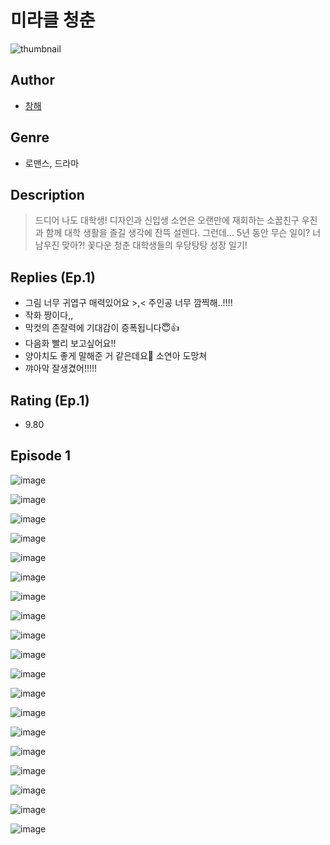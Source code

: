 # 미라클 청춘
![thumbnail](https://image-comic.pstatic.net/user_contents_data/challenge_comic/2023/05/23/360719/upload_4063202778404827189_480x623.jpeg)

## Author
- [창해](https://comic.naver.com/artistTitle?id=360719)

## Genre
- 로맨스, 드라마

## Description
> 드디어 나도 대학생! 디자인과 신입생 소연은 오랜만에 재회하는 소꿉친구 우진과 함께 대학 생활을 즐길 생각에 잔뜩 설렌다. 그런데… 5년 동안 무슨 일이? 너 남우진 맞아?! 꽃다운 청춘 대학생들의 우당탕탕 성장 일기!

## Replies (Ep.1)
- 그림 너무 귀엽구 매력있어요 >,< 주인공 너무 깜찍해..!!!!
- 작화 짱이다,,
- 막컷의 존잘력에 기대감이 증폭됩니다😇👍
- 다음화 빨리 보고싶어요!!
- 양아치도 좋게 말해준 거 같은데요🥹 소연아 도망쳐
- 꺄아악 잘생겼어!!!!!

## Rating (Ep.1)
- 9.80

## Episode 1
![image](https://image-comic.pstatic.net/user_contents_data/challenge_comic/2023/05/23/360719/upload_7293128115574170163.jpeg)

![image](https://image-comic.pstatic.net/user_contents_data/challenge_comic/2023/05/23/360719/upload_7234528336949884980.jpeg)

![image](https://image-comic.pstatic.net/user_contents_data/challenge_comic/2023/05/23/360719/upload_3474355830921574456.jpeg)

![image](https://image-comic.pstatic.net/user_contents_data/challenge_comic/2023/05/23/360719/upload_3991423158928696624.jpeg)

![image](https://image-comic.pstatic.net/user_contents_data/challenge_comic/2023/05/23/360719/upload_7148445591561319478.jpeg)

![image](https://image-comic.pstatic.net/user_contents_data/challenge_comic/2023/05/23/360719/upload_3689685463724209456.jpeg)

![image](https://image-comic.pstatic.net/user_contents_data/challenge_comic/2023/05/23/360719/upload_7234580229429343077.jpeg)

![image](https://image-comic.pstatic.net/user_contents_data/challenge_comic/2023/05/23/360719/upload_7004053335198284129.jpeg)

![image](https://image-comic.pstatic.net/user_contents_data/challenge_comic/2023/05/23/360719/upload_7016998779633415013.jpeg)

![image](https://image-comic.pstatic.net/user_contents_data/challenge_comic/2023/05/23/360719/upload_3689686382008296244.jpeg)

![image](https://image-comic.pstatic.net/user_contents_data/challenge_comic/2023/05/23/360719/upload_7377803515170994487.jpeg)

![image](https://image-comic.pstatic.net/user_contents_data/challenge_comic/2023/05/23/360719/upload_3616450116591958329.jpeg)

![image](https://image-comic.pstatic.net/user_contents_data/challenge_comic/2023/05/23/360719/upload_7149854951474477104.jpeg)

![image](https://image-comic.pstatic.net/user_contents_data/challenge_comic/2023/05/23/360719/upload_3762533614390097459.jpeg)

![image](https://image-comic.pstatic.net/user_contents_data/challenge_comic/2023/05/23/360719/upload_7221584009877468771.jpeg)

![image](https://image-comic.pstatic.net/user_contents_data/challenge_comic/2023/05/23/360719/upload_7378131169666426210.jpeg)

![image](https://image-comic.pstatic.net/user_contents_data/challenge_comic/2023/05/23/360719/upload_3689911962330739764.jpeg)

![image](https://image-comic.pstatic.net/user_contents_data/challenge_comic/2023/05/23/360719/upload_4063765517908009830.jpeg)

![image](https://image-comic.pstatic.net/user_contents_data/challenge_comic/2023/05/23/360719/upload_7377240543840515122.jpeg)
